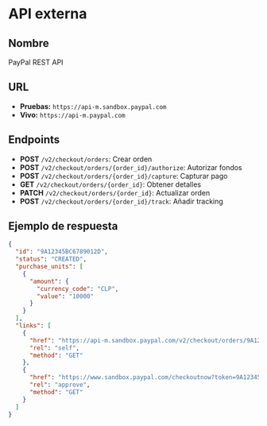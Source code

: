 # API externa

## Nombre 
PayPal REST API

## URL
- **Pruebas:** `https://api-m.sandbox.paypal.com`
- **Vivo:** `https://api-m.paypal.com`
## Endpoints
- **POST** `/v2/checkout/orders`: Crear orden  
- **POST** `/v2/checkout/orders/{order_id}/authorize`: Autorizar fondos  
- **POST** `/v2/checkout/orders/{order_id}/capture`: Capturar pago  
- **GET** `/v2/checkout/orders/{order_id}`: Obtener detalles  
- **PATCH** `/v2/checkout/orders/{order_id}`: Actualizar orden  
- **POST** `/v2/checkout/orders/{order_id}/track`: Añadir tracking

## Ejemplo de respuesta
```json 
{
  "id": "9A12345BC6789012D",
  "status": "CREATED",
  "purchase_units": [
    {
      "amount": {
        "currency_code": "CLP",
        "value": "10000"
      }
    }
  ],
  "links": [
    {
      "href": "https://api-m.sandbox.paypal.com/v2/checkout/orders/9A12345BC6789012D",
      "rel": "self",
      "method": "GET"
    },
    {
      "href": "https://www.sandbox.paypal.com/checkoutnow?token=9A12345BC6789012D",
      "rel": "approve",
      "method": "GET"
    }
  ]
}

